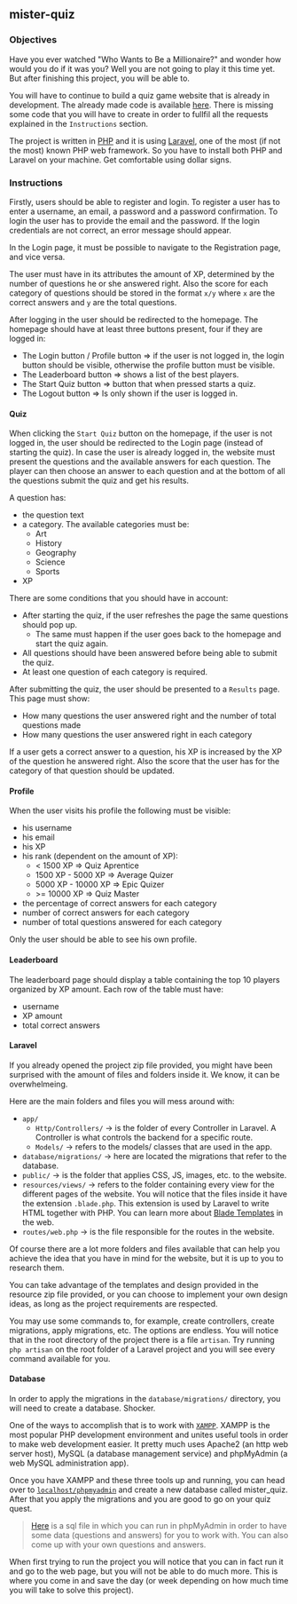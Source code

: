 ## mister-quiz

### Objectives

Have you ever watched "Who Wants to Be a Millionaire?" and wonder how would you do if it was you? Well you are not going to play it this time yet. But after finishing this project, you will be able to.

You will have to continue to build a quiz game website that is already in development. The already made code is available [here](https://assets.01-edu.org/mister-quiz/mister_quiz.zip). There is missing some code that you will have to create in order to fullfil all the requests explained in the `Instructions` section.

The project is written in [PHP](https://www.php.net/) and it is using [Laravel](https://laravel.com/), one of the most (if not the most) known PHP web framework. So you have to install both PHP and Laravel on your machine. Get comfortable using dollar signs.

### Instructions

Firstly, users should be able to register and login. To register a user has to enter a username, an email, a password and a password confirmation. To login the user has to provide the email and the password. If the login credentials are not correct, an error message should appear.

In the Login page, it must be possible to navigate to the Registration page, and vice versa.

The user must have in its attributes the amount of XP, determined by the number of questions he or she answered right. Also the score for each category of questions should be stored in the format `x/y` where `x` are the correct answers and `y` are the total questions.

After logging in the user should be redirected to the homepage. The homepage should have at least three buttons present, four if they are
logged in:

- The Login button / Profile button => if the user is not logged in, the login button should be visible, otherwise the profile button must be visible.
- The Leaderboard button => shows a list of the best players.
- The Start Quiz button => button that when pressed starts a quiz.
- The Logout button => Is only shown if the user is logged in.

#### Quiz

When clicking the `Start Quiz` button on the homepage, if the user is not logged in, the user should be redirected to the Login page (instead of starting the quiz). In case the user is already logged in, the website must present the questions and the available answers for each question. The player can then choose an answer to each question and at the bottom of all the questions submit the quiz and get his results.

A question has:

- the question text
- a category. The available categories must be:
  - Art
  - History
  - Geography
  - Science
  - Sports
- XP

There are some conditions that you should have in account:

- After starting the quiz, if the user refreshes the page the same questions should pop up.
  - The same must happen if the user goes back to the homepage and start the quiz again.
- All questions should have been answered before being able to submit the quiz.
- At least one question of each category is required.

After submitting the quiz, the user should be presented to a `Results` page. This page must show:

- How many questions the user answered right and the number of total questions made
- How many questions the user answered right in each category

If a user gets a correct answer to a question, his XP is increased by the XP of the question he answered right. Also the score that the user has for the category of that question should be updated.

#### Profile

When the user visits his profile the following must be visible:

- his username
- his email
- his XP
- his rank (dependent on the amount of XP):
  - < 1500 XP => Quiz Aprentice
  - 1500 XP - 5000 XP => Average Quizer
  - 5000 XP - 10000 XP => Epic Quizer
  - \>= 10000 XP => Quiz Master
- the percentage of correct answers for each category
- number of correct answers for each category
- number of total questions answered for each category

Only the user should be able to see his own profile.

#### Leaderboard

The leaderboard page should display a table containing the top 10 players organized by XP amount. Each row of the table must have:

- username
- XP amount
- total correct answers

#### Laravel

If you already opened the project zip file provided, you might have been surprised with the amount of files and folders inside it. We know, it can be overwhelmeing.

Here are the main folders and files you will mess around with:

- `app/`
  - `Http/Controllers/` -> is the folder of every Controller in Laravel. A Controller is what controls the backend for a specific route.
  - `Models/` -> refers to the models/ classes that are used in the app.
- `database/migrations/` -> here are located the migrations that refer to the database.
- `public/` -> is the folder that applies CSS, JS, images, etc. to the website.
- `resources/views/` -> refers to the folder containing every view for the different pages of the website. You will notice that the files inside it have the extension `.blade.php`. This extension is used by Laravel to write HTML together with PHP. You can learn more about [Blade Templates](https://laravel.com/docs/5.1/blade) in the web.
- `routes/web.php` -> is the file responsible for the routes in the website.

Of course there are a lot more folders and files available that can help you achieve the idea that you have in mind for the website, but it is up to you to research them.

You can take advantage of the templates and design provided in the resource zip file provided, or you can choose to implement your own design ideas, as long as the project requirements are respected.

You may use some commands to, for example, create controllers, create migrations, apply migrations, etc. The options are endless. You will notice that in the root directory of the project there is a file `artisan`. Try running `php artisan` on the root folder of a Laravel project and you will see every command available for you.

#### Database

In order to apply the migrations in the `database/migrations/` directory, you will need to create a database. Shocker.

One of the ways to accomplish that is to work with [`XAMPP`](https://www.apachefriends.org/index.html). XAMPP is the most popular PHP development environment and unites useful tools in order to make web development easier. It pretty much uses Apache2 (an http web server host), MySQL (a database management service) and phpMyAdmin (a web MySQL administration app).

Once you have XAMPP and these three tools up and running, you can head over to [`localhost/phpmyadmin`](http://localhost/phpmyadmin/) and create a new database called mister_quiz. After that you apply the migrations and you are good to go on your quiz quest.

> [Here](https://assets.01-edu.org/mister-quiz/questions_and_answers.sql) is a sql file in which you can run in phpMyAdmin in order to have some data (questions and answers) for you to work with. You can also come up with your own questions and answers.

When first trying to run the project you will notice that you can in fact run it and go to the web page, but you will not be able to do much more. This is where you come in and save the day (or week depending on how much time you will take to solve this project).
